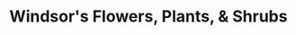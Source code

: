 ---
title: "Windsor's Flowers, Plants, & Shrubs"
url: /rehoboth-beach/windsors-flowers-plants-and-shrubs/
shop: garden centre
---